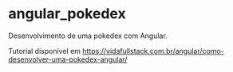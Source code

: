 # angular_pokedex
Desenvolvimento de uma pokedex com Angular.

Tutorial disponível em https://vidafullstack.com.br/angular/como-desenvolver-uma-pokedex-angular/
